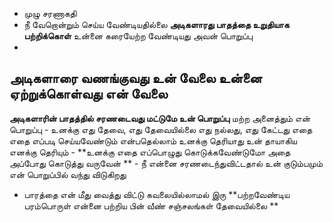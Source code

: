 - முழு சரணாகதி
- நீ வேறொன்றும் செய்ய வேண்டியதில்லை
**அடிகளாரது பாதத்தை உறுதியாக பற்றிக்கொள்** 
உன்னை கரையேற்ற வேண்டியது அவன் பொறுப்பு
-
**அடிகளாரை வணங்குவது உன் வேலை** 
உன்னை ஏற்றுக்கொள்வது என் வேலை
-
**அடிகளாரின் பாதத்தில் சரணடைவது மட்டுமே உன் பொறுப்பு**
மற்ற அனைத்தும் என் பொறுப்பு 
    - உனக்கு எது தேவை, எது தேவையில்லை 
எது நல்லது, எது கேட்டது 
எதை எதை எப்படி செய்யவேண்டும் 
என்பதெல்லாம் உனக்கு தெரியாது 
உன் தாயாகிய எனக்கு தெரியும் 
    - **உனக்கு எதை எப்பொழுது கொடுக்கவேண்டுமோ 
அதை அப்போது கொடுத்து வருவேன் **
    - நீ என்னை சரணடைந்துவிட்டதால் 
உன் குடும்பமும் என் பொறுப்பில் வந்து விடுகிறது 
- பாரத்தை என் மீது வைத்து விட்டு கவலையில்லாமல் இரு 
**பற்றவேண்டிய பரம்பொருள் என்னை பற்றிய பின்
வீண் சஞ்சலங்கள் தேவையில்லை **
